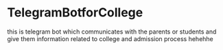 # TelegramBotforCollege
this is telegram bot which communicates with the parents or students and give them information related to college and admission process hehehhe

